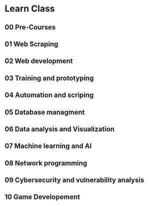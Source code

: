 # Learn Class
## 00 Pre-Courses
## 01 Web Scraping
## 02 Web development
## 03 Training and prototyping
## 04 Automation and scriping
## 05 Database managment
## 06 Data analysis and Visualization
## 07 Machine learning and AI
## 08 Network programming
## 09 Cybersecurity and vulnerability analysis
## 10 Game Developement
